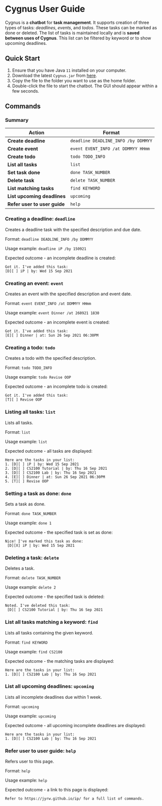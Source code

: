 # Cygnus User Guide

Cygnus is a __chatbot__ for __task management__. It supports creation of three types of 
tasks: _deadlines_, _events_, and _todos_. These tasks can be marked as done or 
deleted. The list of tasks is maintained locally and is __saved between uses of
Cygnus__. This list can be filtered by keyword or to show upcoming deadlines.

## Quick Start

1. Ensure that you have Java `11` installed on your computer.
1. Download the latest `Cygnus.jar` from [here](https://github.com/jyrw/ip).
1. Copy the file to the folder you want to use as the home folder.
1. Double-click the file to start the chatbot. The GUI should appear within a few seconds.

## Commands

### Summary

Action | Format
-------|-------
__Create deadline__ | `deadline DEADLINE_INFO /by DDMMYY`
__Create event__ | `event EVENT_INFO /at DDMMYY HHmm`
__Create todo__ | `todo TODO_INFO`
__List all tasks__ | `list`
__Set task done__ | `done TASK_NUMBER`
__Delete task__ | `delete TASK_NUMBER`
__List matching tasks__ | `find KEYWORD`
__List upcoming deadlines__ | `upcoming`
__Refer user to user guide__ | `help`

### Creating a deadline: `deadline`

Creates a deadline task with the specified description and due date.

Format: `deadline DEADLINE_INFO /by DDMMYY`

Usage example: `deadline iP /by 150921`

Expected outcome - an incomplete deadline is created:

```
Got it. I've added this task:
[D][ ] iP | by: Wed 15 Sep 2021
```

### Creating an event: `event`

Creates an event with the specified description and event date.

Format: `event EVENT_INFO /at DDMMYY HHmm`

Usage example: `event Dinner /at 260921 1830`

Expected outcome - an incomplete event is created:

```
Got it. I've added this task:
[E][ ] Dinner | at: Sun 26 Sep 2021 06:30PM
```

### Creating a todo: `todo`

Creates a todo with the specified description.

Format: `todo TODO_INFO`

Usage example: `todo Revise OOP`

Expected outcome - an incomplete todo is created: 
```
Got it. I've added this task:
[T][ ] Revise OOP
```

### Listing all tasks: `list`

Lists all tasks.

Format: `list`

Usage example: `list`

Expected outcome - all tasks are displayed: 

```
Here are the tasks in your list:
1. [D][ ] iP | by: Wed 15 Sep 2021
2. [D][ ] CS2100 Tutorial | by: Thu 16 Sep 2021
3. [D][ ] CS2100 Lab | by: Thu 16 Sep 2021
4. [E][ ] Dinner | at: Sun 26 Sep 2021 06:30PM
5. [T][ ] Revise OOP
```

### Setting a task as done: `done`

Sets a task as done.

Format: `done TASK_NUMBER`

Usage example: `done 1`

Expected outcome - the specified task is set as done: 

```
Nice! I've marked this task as done:
 [D][X] iP | by: Wed 15 Sep 2021
```

### Deleting a task: `delete`

Deletes a task.

Format: `delete TASK_NUMBER`

Usage example: `delete 2`

Expected outcome - the specified task is deleted: 

```
Noted. I've deleted this task: 
 [D][ ] CS2100 Tutorial | by: Thu 16 Sep 2021
```

### List all tasks matching a keyword: `find`

Lists all tasks containing the given keyword.

Format: `find KEYWORD`

Usage example: `find CS2100`

Expected outcome - the matching tasks are displayed: 

```
Here are the tasks in your list:
1. [D][ ] CS2100 Lab | by: Thu 16 Sep 2021
```

### List all upcoming deadlines: `upcoming`

Lists all incomplete deadlines due within 1 week.

Format: `upcoming`

Usage example: `upcoming`

Expected outcome - all upcoming incomplete deadlines are displayed:
```
Here are the tasks in your list:
1. [D][ ] CS2100 Lab | by: Thu 16 Sep 2021
```

### Refer user to user guide: `help`

Refers user to this page.

Format: `help`

Usage example: `help`

Expected outcome - a link to this page is displayed:
```
Refer to https://jyrw.github.io/ip/ for a full list of commands.
```